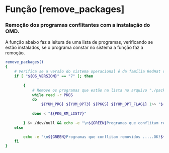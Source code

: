 # Função [remove_packages]

### Remoção dos programas conflitantes com a instalação do OMD.

A função abaixo faz a leitura de uma lista de programas, verificando se estão instalados,
se o programa constar no sistema a função faz a remoção.

```bash
remove_packages()
{
    # Verifica se a versão do sistema operacional é da família RedHat versão 7.    
    if [ "${OS_VERSION}" == "7" ]; then
    
        {
            # Remove os programas que estão na lista no arquivo "./packages/list7_pkg_rm".
            while read -r PKGS
            do
                ${YUM_PRG} ${YUM_OPT3} ${PKGS} ${YUM_OPT_FLAG1} 1>> "${LOG_OUT}" 2>> "${LOG_ERROR}"
            
            done < "${PKG_RM_LIST7}"
        
        } &> /dev/null && echo -e "\n${GREEN}Programas que conflitam removidos .....OK!${NC}\n"
    else

        echo -e "\n${GREEN}Programas que conflitam removidos .....OK!${NC}\n"
    fi
}
```